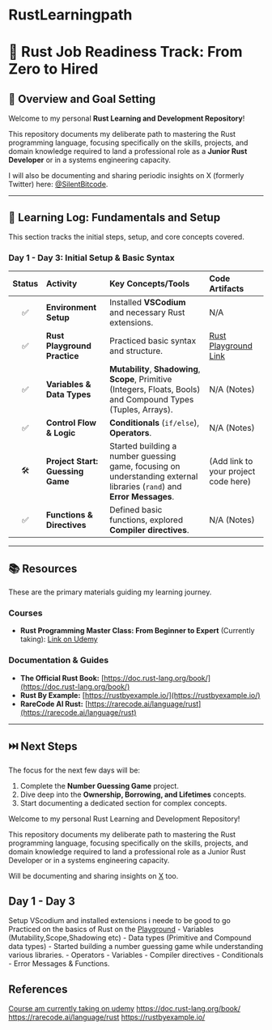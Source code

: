 # RustLearningpath

# 🦀 Rust Job Readiness Track: From Zero to Hired

## 🚀 Overview and Goal Setting

Welcome to my personal **Rust Learning and Development Repository**!

This repository documents my deliberate path to mastering the Rust programming language, focusing specifically on the skills, projects, and domain knowledge required to land a professional role as a **Junior Rust Developer** or in a systems engineering capacity.

I will also be documenting and sharing periodic insights on X (formerly Twitter) here: [@SilentBitcode](https://x.com/SilentBitcode).

---

## 📅 Learning Log: Fundamentals and Setup

This section tracks the initial steps, setup, and core concepts covered.

### Day 1 - Day 3: Initial Setup & Basic Syntax

| Status | Activity | Key Concepts/Tools | Code Artifacts |
| :---: | :--- | :--- | :--- |
| ✅ | **Environment Setup** | Installed **VSCodium** and necessary Rust extensions. | N/A |
| ✅ | **Rust Playground Practice** | Practiced basic syntax and structure. | [Rust Playground Link](https://play.rust-lang.org/) |
| ✅ | **Variables & Data Types** | **Mutability**, **Shadowing**, **Scope**, Primitive (Integers, Floats, Bools) and Compound Types (Tuples, Arrays). | N/A (Notes) |
| ✅ | **Control Flow & Logic** | **Conditionals** (`if/else`), **Operators**. | N/A (Notes) |
| 🛠️ | **Project Start: Guessing Game** | Started building a number guessing game, focusing on understanding external libraries (`rand`) and **Error Messages**. | (Add link to your project code here) |
| ✅ | **Functions & Directives** | Defined basic functions, explored **Compiler directives**. | N/A (Notes) |

---

## 📚 Resources

These are the primary materials guiding my learning journey.

### Courses
* **Rust Programming Master Class: From Beginner to Expert** (Currently taking): [Link on Udemy](https://www.udemy.com/course/rust-programming-master-class-from-beginner-to-expert/)

### Documentation & Guides
* **The Official Rust Book:** [https://doc.rust-lang.org/book/](https://doc.rust-lang.org/book/)
* **Rust By Example:** [https://rustbyexample.io/](https://rustbyexample.io/)
* **RareCode AI Rust:** [https://rarecode.ai/language/rust](https://rarecode.ai/language/rust)

---

## ⏭️ Next Steps

The focus for the next few days will be:
1.  Complete the **Number Guessing Game** project.
2.  Dive deep into the **Ownership, Borrowing, and Lifetimes** concepts.
3.  Start documenting a dedicated section for complex concepts.

Welcome to my personal Rust Learning and Development Repository!

This repository documents my deliberate path to mastering the Rust programming language, focusing specifically on the skills, projects, and domain knowledge required to land a professional role as a Junior Rust Developer or in a systems engineering capacity.

Will be documenting and sharing insights on [X](https://x.com/SilentBitcode) too.


## Day 1 - Day 3
Setup VScodium and installed extensions i neede to be good to go
Practiced on the basics of Rust on the [Playground](https://play.rust-lang.org/)
      - Variables (Mutability,Scope,Shadowing etc)
      - Data types (Primitive and Compound data types)
      - Started building a number guessing game while understanding various libraries.
     - Operators
     - Variables
     - Compiler directives
     - Conditionals
     - Error Messages & Functions.
## References
[Course am currently taking on udemy](https://www.udemy.com/course/rust-programming-master-class-from-beginner-to-expert/)
https://doc.rust-lang.org/book/
https://rarecode.ai/language/rust
https://rustbyexample.io/



